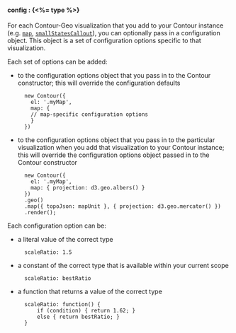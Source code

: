 #### **config** : {<%= type %>}

For each Contour-Geo visualization that you add to your Contour instance (e.g. [`map`](#map), [`smallStatesCallout`](#smallStatesCallout)), you can optionally pass in a configuration object. This object is a set of configuration options specific to that visualization.

Each set of options can be added:

* to the configuration options object that you pass in to the Contour constructor; this will override the configuration defaults

		new Contour({
	      el: '.myMap',
	      map: {
	      // map-specific configuration options
	      }
	    })

* to the configuration options object that you pass in to the particular visualization when you add that visualization to your Contour instance; this will override the configuration options object passed in to the Contour constructor

		new Contour({
		  el: '.myMap',
		  map: { projection: d3.geo.albers() }
		})
		.geo()
		.map({ topoJson: mapUnit }, { projection: d3.geo.mercator() })
		.render();

Each configuration option can be:

* a literal value of the correct type

		scaleRatio: 1.5

* a constant of the correct type that is available within your current scope

		scaleRatio: bestRatio

* a function that returns a value of the correct type

		scaleRatio: function() {
			if (condition) { return 1.62; }
			else { return bestRatio; }
		}

